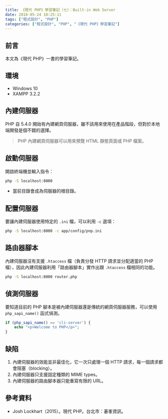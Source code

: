 ```yaml
---
title: 《現代 PHP》學習筆記（七）：Built-in Web Server
date: 2018-05-24 10:25:11
tags: ["程式設計", "PHP"]
categories: ["程式設計", "PHP", "《現代 PHP》學習筆記"]
---
```


## 前言

本文為《現代 PHP》一書的學習筆記。

## 環境

- Windows 10
- XAMPP 3.2.2

## 內建伺服器

PHP 自 5.4.0 開始有內建網頁伺服器，雖不該用來使用在產品階段，但對於本地端開發是個不錯的選擇。

> PHP 內建網頁伺服器可以用來預覽 HTML 靜態頁面或 PHP 檔案。

## 啟動伺服器

開啟終端機並輸入指令：

```bash
php -S localhost:8000
```

- 當前目錄會成為伺服器的根目錄。

## 配置伺服器

要讓內建伺服器使用特定的 `.ini` 檔，可以利用 `-c` 選項：

```bash
php -S localhost:8000 -c app/config/pnp.ini
```

## 路由器腳本

內建伺服器沒有支援 `.htaccess` 檔（負責分發 HTTP 請求並分配適當的 PHP 檔），因此內建伺服器利用「路由器腳本」實作出跟 `.htaccess` 檔相同的功能。

```bash
php -S localhost:8000 router.php
```

## 偵測伺服器

要知道目前的 PHP 腳本是被內建伺服器還是傳統的網頁伺服器服務，可以使用 `php_sapi_name()` 函式偵測。

```php
if (php_sapi_name() == 'cli-server') {
    echo "<p>Welcome to PHP</p>";
}
```

## 缺陷

1. 內建伺服器的效能並非最佳化，它一次只處理一個 HTTP 請求，每一個請求都會阻塞（blocking）。
2. 內建伺服器只支援固定種類的 MIME types。
3. 內建伺服器的路由腳本器只能重寫有限的 URL。

## 參考資料

- Josh Lockhart（2015）。現代 PHP。台北市：碁峯資訊。
